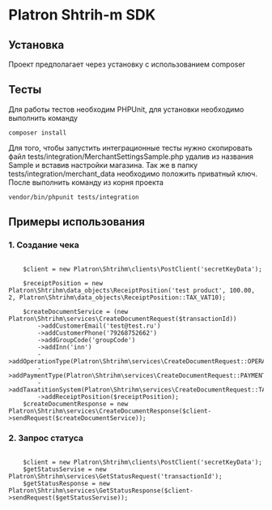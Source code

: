 Platron Shtrih-m SDK
===============
## Установка

Проект предполагает через установку с использованием composer

## Тесты
Для работы тестов необходим PHPUnit, для установки необходимо выполнить команду
```
composer install
```
Для того, чтобы запустить интеграционные тесты нужно скопировать файл tests/integration/MerchantSettingsSample.php удалив 
из названия Sample и вставив настройки магазина. Так же в папку tests/integration/merchant_data необходимо положить приватный
ключ. После выполнить команду из корня проекта
```
vendor/bin/phpunit tests/integration
```

## Примеры использования

### 1. Создание чека

<pre><code>
    $client = new Platron\Shtrihm\clients\PostClient('secretKeyData');
        
    $receiptPosition = new Platron\Shtrihm\data_objects\ReceiptPosition('test product', 100.00, 2, Platron\Shtrihm\data_objects\ReceiptPosition::TAX_VAT10);

    $createDocumentService = (new Platron\Shtrihm\services\CreateDocumentRequest($transactionId))
        ->addCustomerEmail('test@test.ru')
        ->addCustomerPhone('79268752662')
        ->addGroupCode('groupCode')
        ->addInn('inn')
        ->addOperationType(Platron\Shtrihm\services\CreateDocumentRequest::OPERATION_TYPE_BUY)
        ->addPaymentType(Platron\Shtrihm\services\CreateDocumentRequest::PAYMENT_TYPE_ELECTRON)
        ->addTaxatitionSystem(Platron\Shtrihm\services\CreateDocumentRequest::TAXATITION_SYSTEM_ESN)
        ->addReceiptPosition($receiptPosition);
    $createDocumentResponse = new Platron\Shtrihm\services\CreateDocumentResponse($client->sendRequest($createDocumentService));
</pre></code>

### 2. Запрос статуса 

<pre><code>
    $client = new Platron\Shtrihm\clients\PostClient('secretKeyData');
    $getStatusServise = new Platron\Shtrihm\services\GetStatusRequest('transactionId');
    $getStatusResponse = new Platron\Shtrihm\services\GetStatusResponse($client->sendRequest($getStatusServise));
</pre></code>